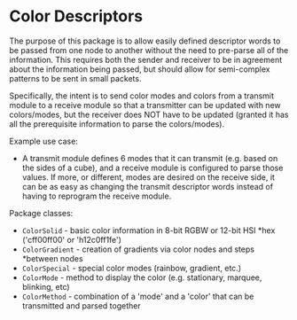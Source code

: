 # Color Descriptors

The purpose of this package is to allow easily defined descriptor words to be
passed from one node to another without the need to pre-parse all of the
information. This requires both the sender and receiver to be in agreement
about the information being passed, but should allow for semi-complex patterns
to be sent in small packets.

Specifically, the intent is to send color modes and colors from a transmit
module to a receive module so that a transmitter can be updated with new
colors/modes, but the receiver does NOT have to be updated (granted it has all
the prerequisite information to parse the colors/modes).

Example use case:

* A transmit module defines 6 modes that it can transmit (e.g. based on the sides of a cube), and a receive module is configured to parse those values. If more, or different, modes are desired on the receive side, it  can be as easy as changing the transmit descriptor words instead of having to
    reprogram the receive module.

Package classes:

* `ColorSolid` - basic color information in 8-bit RGBW or 12-bit HSI  *hex ('cff00ff00' or 'h12c0ff1fe')
* `ColorGradient` - creation of gradients via color nodes and steps  *between nodes
* `ColorSpecial` - special color modes (rainbow, gradient, etc.)
* `ColorMode` - method to display the color (e.g. stationary, marquee, blinking, etc)
* `ColorMethod` - combination of a 'mode' and a 'color' that can be transmitted and parsed together
